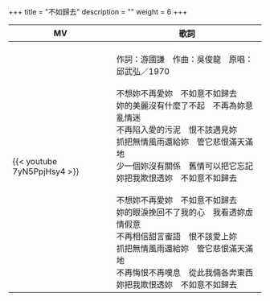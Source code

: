 +++
title = "不如歸去"
description = ""
weight = 6
+++

MV  | 歌詞  
--------------|-------
{{< youtube 7yN5PpjHsy4 >}}|<br/>作詞：游國謙　作曲：吳俊龍　原唱：邱武弘／1970<br/><br/>不想妳不再愛妳　不如意不如歸去<br/>妳的美麗沒有什麼了不起　不再為妳意亂情迷<br/>不再陷入愛的污泥　恨不該遇見妳<br/>抓把無情風雨還給妳　管它悲恨滿天滿地<br/>少一個妳沒有關係　舊情可以把它忘記<br/>妳把我欺恨透妳　不如意不如歸去<br/><br/>不想妳不再愛妳　不如意不如歸去<br/>妳的眼淚挽回不了我的心　我看透妳虛情假意<br/>不再相信甜言蜜語　恨不該愛上妳<br/>抓把無情風雨還給妳　管它悲恨滿天滿地<br/>不再悔恨不再嘆息　從此我倆各奔東西<br/>妳把我欺恨透妳　不如意不如歸去

